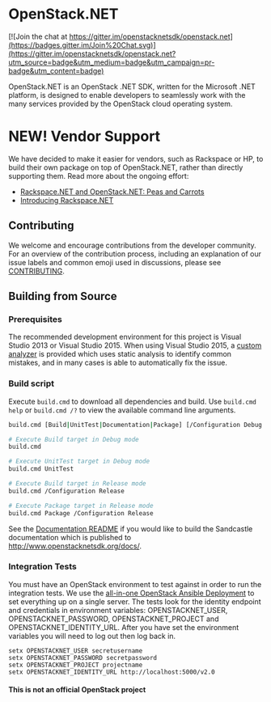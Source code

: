 # OpenStack.NET

[![Join the chat at https://gitter.im/openstacknetsdk/openstack.net](https://badges.gitter.im/Join%20Chat.svg)](https://gitter.im/openstacknetsdk/openstack.net?utm_source=badge&utm_medium=badge&utm_campaign=pr-badge&utm_content=badge)

OpenStack.NET is an OpenStack .NET SDK, written for the Microsoft .NET platform, is designed to enable developers to seamlessly work with
the many services provided by the OpenStack cloud operating system.

# NEW! Vendor Support
We have decided to make it easier for vendors, such as Rackspace or HP, to build their own package on top of OpenStack.NET, rather than directly supporting them. Read more about the ongoing effort:

* [Rackspace.NET and OpenStack.NET: Peas and Carrots](https://github.com/openstacknetsdk/openstack.net/wiki/Rackspace-and-OpenStack.NET)
* [Introducing Rackspace.NET](https://developer.rackspace.com/blog/2015-introducing-rackspace.net)

## Contributing

We welcome and encourage contributions from the developer community. For an overview of the contribution process,
including an explanation of our issue labels and common emoji used in discussions, please see
[CONTRIBUTING](CONTRIBUTING.md).

## Building from Source

### Prerequisites

The recommended development environment for this project is Visual Studio 2013 or Visual Studio 2015. When using Visual
Studio 2015, a [custom analyzer](https://github.com/openstacknetsdk/OpenStackNetAnalyzers) is provided
which uses static analysis to identify common mistakes, and in many cases is able to automatically fix the issue.

### Build script

Execute `build.cmd` to download all dependencies and build. Use `build.cmd help` or `build.cmd /?` to view the available command line arguments.

```bash
build.cmd [Build|UnitTest|Documentation|Package] [/Configuration Debug|Release]

# Execute Build target in Debug mode
build.cmd

# Execute UnitTest target in Debug mode
build.cmd UnitTest

# Execute Build target in Release mode
build.cmd /Configuration Release

# Execute Package target in Release mode
build.cmd Package /Configuration Release
```

See the [Documentation README](src/Documentation/README.md) if you would like to build the Sandcastle documentation which is published to http://www.openstacknetsdk.org/docs/.

### Integration Tests
You must have an OpenStack environment to test against in order to run the integration tests. We use the [all-in-one OpenStack Ansible Deployment](https://github.com/stackforge/os-ansible-deployment/blob/master/development-stack.rst) to set everything up on a single server. The tests look for the identity endpoint and credentials in environment variables: OPENSTACKNET_USER, OPENSTACKNET_PASSWORD, OPENSTACKNET_PROJECT and OPENSTACKNET_IDENTITY_URL. After you have set the environment variables you will need to log out then log back in.

```batchfile
setx OPENSTACKNET_USER secretusername
setx OPENSTACKNET_PASSWORD secretpassword
setx OPENSTACKNET_PROJECT projectname
setx OPENSTACKNET_IDENTITY_URL http://localhost:5000/v2.0
```

#### This is not an official OpenStack project

